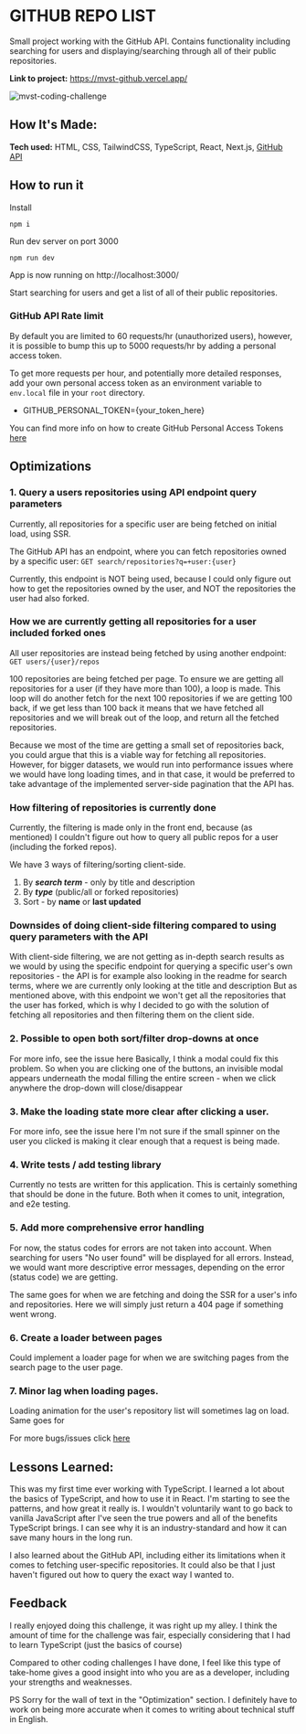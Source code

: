 

# GITHUB REPO LIST
Small project working with the GitHub API. 
Contains functionality including searching for users and displaying/searching through all of their public repositories.

**Link to project:** https://mvst-github.vercel.app/

![mvst-coding-challenge](https://user-images.githubusercontent.com/84397151/199331770-f18667a9-c032-4862-9a80-9eb3713c238b.png)
## How It's Made:

**Tech used:** 
HTML, CSS, TailwindCSS, TypeScript, React, Next.js, [GitHub API](https://docs.github.com/en/rest)


## How to run it
Install

    npm i

Run dev server on port 3000

    npm run dev
App is now running on http://localhost:3000/

Start searching for users and get a list of all of their public repositories.


### GitHub API Rate limit
By default you are limited to 60 requests/hr (unauthorized users), however, it is possible to bump this up to 5000 requests/hr by adding a personal access token.

To get more requests per hour, and potentially more detailed responses, add your own personal access token as an environment variable to `env.local` file in your `root` directory.

- GITHUB_PERSONAL_TOKEN={your_token_here}

You can find more info on how to create GitHub Personal Access Tokens [here](https://docs.github.com/en/authentication/keeping-your-account-and-data-secure/creating-a-personal-access-token)


## Optimizations

### 1. Query a users repositories using API endpoint query parameters

Currently, all repositories for a specific user are being fetched on initial load, using SSR. 

The GitHub API has an endpoint, where you can fetch repositories owned by a specific user: 
`GET search/repositories?q=+user:{user}`

Currently, this endpoint is NOT being used, because I could only figure out how to get the repositories owned by the user, and NOT the repositories the user had also forked.

### How we are currently getting all repositories for a user included forked ones
All user repositories are instead being fetched by using another endpoint: `GET users/{user}/repos`

100 repositories are being fetched per page. To ensure we are getting all repositories for a user (if they have more than 100), a loop is made. 
This loop will do another fetch for the next 100 repositories if we are getting 100 back, if we get less than 100 back it means that we have fetched all repositories and we will break out of the loop, and return all the fetched repositories.

Because we most of the time are getting a small set of repositories back, you could argue that this is a viable way for fetching all repositories. However, for bigger datasets, we would run into performance issues where we would have long loading times, and in that case, it would be preferred to take advantage of the implemented server-side pagination that the API has. 

### How filtering of repositories is currently done

Currently, the filtering is made only in the front end, because (as mentioned) I couldn't figure out how to query all public repos for a user (including the forked repos). 

We have 3 ways of filtering/sorting client-side.

 1. By ***search term*** - only by title and description
 2. By ***type*** (public/all or forked repositories)
 3. Sort - by **name** or **last updated**

### Downsides of doing client-side filtering compared to using query parameters with the API

With client-side filtering, we are not getting as in-depth search results as we would by using the specific endpoint for querying a specific user's own repositories - the API is for example also looking in the readme for search terms, where we are currently only looking at the title and description
But as mentioned above, with this endpoint we won't get all the repositories that the user has forked, which is why I decided to go with the solution of fetching all repositories and then filtering them on the client side.

### 2. Possible to open both sort/filter drop-downs at once
For more info, see the issue here
Basically, I think a modal could fix this problem. So when you are clicking one of the buttons, an invisible modal appears underneath the modal filling the entire screen - when we click anywhere the drop-down will close/disappear

### 3. Make the loading state more clear after clicking a user.
For more info, see the issue here
I'm not sure if the small spinner on the user you clicked is making it clear enough that a request is being made.

### 4. Write tests / add testing library
Currently no tests are written for this application. This is certainly something that should be done in the future. 
Both when it comes to unit, integration, and e2e testing.

### 5. Add more comprehensive error handling
For now, the status codes for errors are not taken into account.
When searching for users "No user found" will be displayed for all errors. 
Instead, we would want more descriptive error messages, depending on the error (status code) we are getting.

The same goes for when we are fetching and doing the SSR for a user's info and repositories. Here we will simply just return a 404 page if something went wrong.

### 6. Create a loader between pages
Could implement a loader page for when we are switching pages from the search page to the user page.

### 7. Minor lag when loading pages.
Loading animation for the user's repository list will sometimes lag on load. 
Same goes for 


For more bugs/issues click [here](https://github.com/kgni/mvst-coding-challenge/issues)

## Lessons Learned:

This was my first time ever working with TypeScript. I learned a lot about the basics of TypeScript, and how to use it in React. 
I'm starting to see the patterns, and how great it really is. I wouldn't voluntarily want to go back to vanilla JavaScript after I've seen the true powers and all of the benefits TypeScript brings. I can see why it is an industry-standard and how it can save many hours in the long run.

I also learned about the GitHub API, including either its limitations when it comes to fetching user-specific repositories. 
It could also be that I just haven't figured out how to query the exact way I wanted to.

## Feedback
I really enjoyed doing this challenge, it was right up my alley. 
I think the amount of time for the challenge was fair, especially considering that I had to learn TypeScript (just the basics of course)

Compared to other coding challenges I have done, I feel like this type of take-home gives a good insight into who you are as a developer, including your strengths and weaknesses.

PS Sorry for the wall of text in the "Optimization" section. I definitely have to work on being more accurate when it comes to writing about technical stuff in English.
